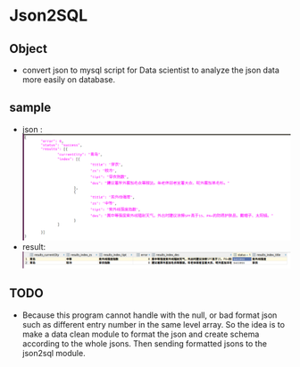 # Json2SQL
## Object
* convert json to mysql script for Data scientist to analyze the json data more easily on database. 

## sample
* json : ![](https://github.com/xjshi1994/picture_warehouse/blob/master/Json2SQL/orignal_json.png)
* result: ![](https://github.com/xjshi1994/picture_warehouse/blob/master/Json2SQL/Json2SQL_sample.png)

## TODO
* Because this program cannot handle with the null, or bad format json such as different entry number in the same level array. So the idea is to make a data clean module to format the json and create schema according to the whole jsons. Then sending formatted jsons to the json2sql module.


